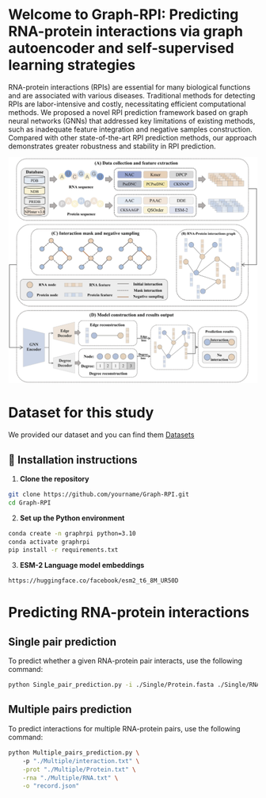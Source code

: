 # Welcome to Graph-RPI: Predicting RNA-protein interactions via graph autoencoder and self-supervised learning strategies
RNA-protein interactions (RPIs) are essential for many biological functions and are associated with various diseases. Traditional methods for detecting RPIs are labor-intensive and costly, necessitating efficient computational methods. We proposed a novel RPI prediction framework based on graph neural networks (GNNs) that addressed key limitations of existing methods, such as inadequate feature integration and negative samples construction. Compared with other state-of-the-art RPI prediction methods, our approach demonstrates greater robustness and stability in RPI prediction.

![The workflow of this study](https://github.com/GGCL7/Graph-RPI/blob/main/workflow.png)


# Dataset for this study
We provided our dataset and you can find them [Datasets](https://github.com/GGCL7/Graph-RPI/tree/main/Data)


## 🔧 Installation instructions

1. **Clone the repository**
```bash
git clone https://github.com/yourname/Graph-RPI.git
cd Graph-RPI
```
2. **Set up the Python environment**
```bash
conda create -n graphrpi python=3.10
conda activate graphrpi
pip install -r requirements.txt
```
3. **ESM-2 Language model embeddings**
```bash
https://huggingface.co/facebook/esm2_t6_8M_UR50D
```

# Predicting RNA-protein interactions

## Single pair prediction

To predict whether a given RNA-protein pair interacts, use the following command:

```bash
python Single_pair_prediction.py -i ./Single/Protein.fasta ./Single/RNA.fasta -o record.json
```

## Multiple pairs prediction
To predict interactions for multiple RNA-protein pairs, use the following command:

```bash
python Multiple_pairs_prediction.py \                                                       
    -p "./Multiple/interaction.txt" \
    -prot "./Multiple/Protein.txt" \
    -rna "./Multiple/RNA.txt" \
    -o "record.json"
```
